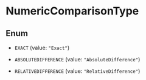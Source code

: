 

# NumericComparisonType

## Enum


* `EXACT` (value: `"Exact"`)

* `ABSOLUTEDIFFERENCE` (value: `"AbsoluteDifference"`)

* `RELATIVEDIFFERENCE` (value: `"RelativeDifference"`)



